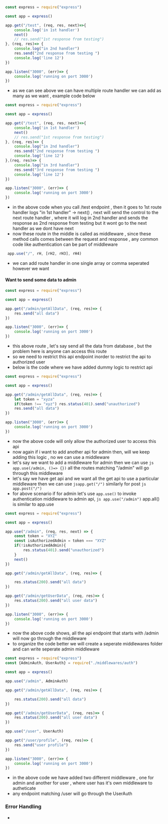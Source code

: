 ```js
const express = require("express")

const app = express()

app.get("/test", (req, res, next)=>{
    console.log('in 1st handler')
    next()
    // res.send("1st response from testing")
}, (req, res)=> {
    console.log("in 2nd handler")
    res.send("2nd response from testing ")
    console.log('line 12')
})

app.listen("3000", (err)=> {
    console.log('running on port 3000')
})

```

- as we can see above we can have multiple route handler we can add as many as we want , example code below 
```js
const express = require("express")

const app = express()

app.get("/test", (req, res, next)=>{
    console.log('in 1st handler')
    next()
    // res.send("1st response from testing")
}, (req, res)=> {
    console.log("in 2nd handler")
    res.send("2nd response from testing ")
    console.log('line 12')
},(req, res)=> {
    console.log("in 3rd handler")
    res.send("3rd response from testing ")
    console.log('line 12')
})

app.listen("3000", (err)=> {
    console.log('running on port 3000')
})
```

- in the above code when you call /test endpoint , then it goes to 1st route handler logs "in 1st handler" -> next() , next will send the control to the next route handler , where it will log in 2nd handler and sends the response as 2nd response from testing but it wont go to the next handler as we dont have next
- now these route in the middle is called as middleware , since these method calls comes between the request and response , any common code like authentication can be part of middleware
```js
 app.use("/", rH, [rH2, rH3], rH4)
```

- we can add route handler in one single array or comma seperated however we want

#### Want to send some data to admin
```js
const express = require("express")

const app = express()

app.get("/admin/getAllData", (req, res)=> {
    res.send("all data")
})

app.listen("3000", (err)=> {
    console.log('running on port 3000')
})

```
- this above route , let's say send all the data from database , but the problem here is anyone can access this route
- so we need to restrict this api endpoint inorder to restrict the api to authorized user
- below is the code where we have added dummy logic to restrict api
```js
const express = require("express")

const app = express()

app.get("/admin/getAllData", (req, res)=> {
    let token = "xyza"
    if(token !== "xyz") res.status(401).send("unauthorized")
    res.send("all data")
})

app.listen("3000", (err)=> {
    console.log('running on port 3000')
})
```

- now the above code will only allow the authorized user to access this api
- now again if i want to add another api for admin then, will we keep adding this logic , no we can use a middleware
- let's say we want to add a middleware for admin then we can use ```js app.use(/admin, ()=> {})``` all the routes matching "/admin" will go through this middleware
- let's say we have get api and we want all the get api to use a particular middleware then we can use ```jsapp.get("/")``` similarly for post ```js app.post("/")```
- for above scenario if for admin let's use ```app.use()``` to invoke authentication middleware to admin api, ```js app.use("/admin")``` app.all() is similar to app.use

```js
const express = require("express")

const app = express()

app.use("/admin", (req, res, next) => {
    const token = "XYZ"
    const isAuthorizedAdmin = token === "XYZ"
    if(!isAuthorizedAdmin){
        res.status(401).send("unauthorized")
    }
    next()
})

app.get("/admin/getAllData", (req, res)=> {

    res.status(200).send("all data")
})

app.get("/admin/getUserData", (req, res)=> {
    res.status(200).send("all user data")
})

app.listen("3000", (err)=> {
    console.log('running on port 3000')
})

```

- now the above code shows, all the api endpoint that starts with /admin will now go through the middleware
- to organize the code better we will create a seperate middlewares folder and can write seperate admin middleware
```js
const express = require("express")
const {AdminAuth, UserAuth} = require("./middlewares/auth")

const app = express()

app.use("/admin", AdminAuth)

app.get("/admin/getAllData", (req, res)=> {

    res.status(200).send("all data")
})

app.get("/admin/getUserData", (req, res)=> {
    res.status(200).send("all user data")
})

app.use("/user", UserAuth)

app.get("/user/profile", (req, res)=> {
    res.send("user profile")
})

app.listen("3000", (err)=> {
    console.log('running on port 3000')
})

```

- in the above code we have added two different middleware , one for admin and another for user , where user has it's own middleware to autheticate
- any endpoint matching /user will go through the UserAuth


### Error Handling
- 
